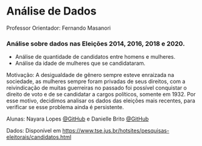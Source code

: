 # Análise de Dados
Professor Orientador: Fernando Masanori

### Análise sobre dados nas Eleições 2014, 2016, 2018 e 2020. 
* Análise de quantidade de candidatos entre homens e mulheres. 
* Análise da idade de mulheres que se candidataram. 

Motivação: A desigualdade de gênero sempre esteve enraizada na sociedade, as mulheres sempre foram privadas de seus direitos, com a reivindicação de muitas guerreiras no passado foi possível conquistar o direito de voto e de se candidatar a cargos políticos, somente em 1932. Por esse motivo, decidimos analisar os dados das eleições mais recentes, para verificar se esse problema ainda é persistente.

Alunas: Nayara Lopes [@GitHub](https://github.com/NayDev/Projeto-Python)  e 
Danielle Brito [@GitHub](https://github.com/DanielleBritoEvangelista/An-lise_de_dados)

Dados: Disponível em https://www.tse.jus.br/hotsites/pesquisas-eleitorais/candidatos.html
